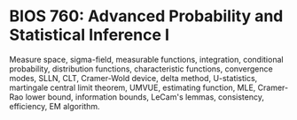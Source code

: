 # BIOS 760: Advanced Probability and Statistical Inference I

Measure space, sigma-field, measurable functions, integration, conditional probability, distribution functions, characteristic functions, convergence modes, SLLN, CLT, Cramer-Wold device, delta method, U-statistics, martingale central limit theorem, UMVUE, estimating function, MLE, Cramer-Rao lower bound, information bounds, LeCam's lemmas, consistency, efficiency, EM algorithm.